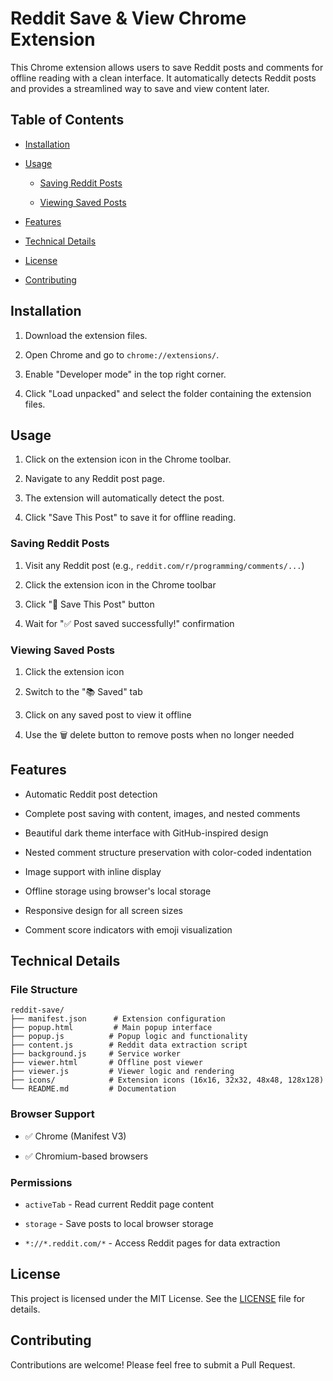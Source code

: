 # Reddit Save & View Chrome Extension

This Chrome extension allows users to save Reddit posts and comments for offline reading with a clean interface. It automatically detects Reddit posts and provides a streamlined way to save and view content later.

## Table of Contents

- [Installation](#installation)
  
- [Usage](#usage)
  
    - [Saving Reddit Posts](#saving-reddit-posts)
      
    - [Viewing Saved Posts](#viewing-saved-posts)
- [Features](#features)
- [Technical Details](#technical-details)
- [License](#license)
- [Contributing](#contributing)

## Installation

1. Download the extension files.

2. Open Chrome and go to `chrome://extensions/`.
3. Enable "Developer mode" in the top right corner.
4. Click "Load unpacked" and select the folder containing the extension files.

## Usage

1. Click on the extension icon in the Chrome toolbar.

2. Navigate to any Reddit post page.
3. The extension will automatically detect the post.
4. Click "Save This Post" to save it for offline reading.

### Saving Reddit Posts

1. Visit any Reddit post (e.g., `reddit.com/r/programming/comments/...`)

2. Click the extension icon in the Chrome toolbar
3. Click "💾 Save This Post" button
4. Wait for "✅ Post saved successfully!" confirmation

### Viewing Saved Posts

1. Click the extension icon

2. Switch to the "📚 Saved" tab
3. Click on any saved post to view it offline
4. Use the 🗑️ delete button to remove posts when no longer needed

## Features

- Automatic Reddit post detection

- Complete post saving with content, images, and nested comments
- Beautiful dark theme interface with GitHub-inspired design
- Nested comment structure preservation with color-coded indentation
- Image support with inline display
- Offline storage using browser's local storage
- Responsive design for all screen sizes
- Comment score indicators with emoji visualization

## Technical Details

### File Structure

```
reddit-save/
├── manifest.json      # Extension configuration
├── popup.html         # Main popup interface
├── popup.js          # Popup logic and functionality
├── content.js        # Reddit data extraction script
├── background.js     # Service worker
├── viewer.html       # Offline post viewer
├── viewer.js         # Viewer logic and rendering
├── icons/            # Extension icons (16x16, 32x32, 48x48, 128x128)
└── README.md         # Documentation
```

### Browser Support

- ✅ Chrome (Manifest V3)

- ✅ Chromium-based browsers

### Permissions

- `activeTab` - Read current Reddit page content

- `storage` - Save posts to local browser storage
- `*://*.reddit.com/*` - Access Reddit pages for data extraction

## License

This project is licensed under the MIT License. See the [LICENSE](./LICENSE) file for details.

## Contributing

Contributions are welcome! Please feel free to submit a Pull Request.
